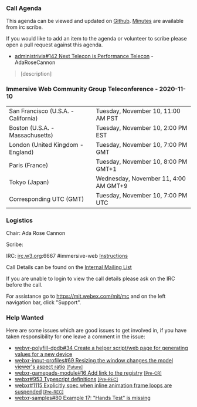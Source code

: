 ### Call Agenda

This agenda can be viewed and updated on [Github](https://github.com/immersive-web/administrivia/blob/main/meetings/cg/2020-11-10-Immersive_Web_Community_Group_Teleconference-agenda.md). [Minutes](https://www.w3.org/2020/11/10-immersive-web-minutes.html) are available from irc scribe.

If you would like to add an item to the agenda or volunteer to scribe please open a pull request against this agenda.

* [administrivia#142 Next Telecon is Performance Telecon](https://github.com/immersive-web/administrivia/issues/142) - AdaRoseCannon
> [description]

### Immersive Web Community Group Teleconference - 2020-11-10

<table>
<tr><td> San Francisco (U.S.A. - California) <td> Tuesday, November 10, 11:00 AM PST
<tr><td> Boston (U.S.A. - Massachusetts) <td> Tuesday, November 10, 2:00 PM EST
<tr><td> London (United Kingdom - England) <td> Tuesday, November 10, 7:00 PM GMT
<tr><td> Paris (France) <td> Tuesday, November 10, 8:00 PM GMT+1
<tr><td> Tokyo (Japan) <td> Wednesday, November 11, 4:00 AM GMT+9
<tr><td> Corresponding UTC (GMT) <td> Tuesday, November 10, 7:00 PM UTC
</table>

### Logistics

Chair: Ada Rose Cannon

Scribe:

IRC: [irc.w3.org](http://irc.w3.org/):6667 #immersive-web [Instructions](https://github.com/immersive-web/administrivia/blob/main/IRC.md)

Call Details can be found on the [Internal Mailing List](https://lists.w3.org/Archives/Member/internal-immersive-web/2019Feb/0002.html)

If you are unable to login to view the call details please ask on the IRC before the call.

For assistance go to https://mit.webex.com/mit/mc  and on the left navigation bar, click "Support".

### Help Wanted

Here are some issues which are good issues to get involved in, if you have taken responsibility for one leave a comment in the issue:

- [webvr-polyfill-dpdb#34 Create a helper script/web page for generating values for a new device](https://github.com/immersive-web/webvr-polyfill-dpdb/issues/34)
- [webxr-input-profiles#69 Resizing the window changes the model viewer's aspect ratio](https://github.com/immersive-web/webxr-input-profiles/issues/69) [<small>[Future]</small>](https://api.github.com/repos/immersive-web/webxr-input-profiles/milestones/4)
- [webxr-gamepads-module#16 Add link to the registry](https://github.com/immersive-web/webxr-gamepads-module/issues/16) [<small>[Pre-CR]</small>](https://api.github.com/repos/immersive-web/webxr-gamepads-module/milestones/1)
- [webxr#953 Typescript definitions](https://github.com/immersive-web/webxr/issues/953) [<small>[Pre-REC]</small>](https://api.github.com/repos/immersive-web/webxr/milestones/16)
- [webxr#1115 Explicitly spec when inline animation frame loops are suspended](https://github.com/immersive-web/webxr/issues/1115) [<small>[Pre-REC]</small>](https://api.github.com/repos/immersive-web/webxr/milestones/16)
- [webxr-samples#80 Example 17: "Hands Test" is missing](https://github.com/immersive-web/webxr-samples/issues/80)


              
